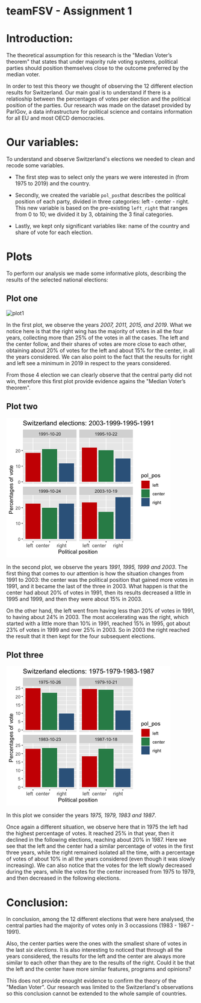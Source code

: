 # teamFSV - Assignment 1 

# Introduction: 
The theoretical assumption for this research is the "Median Voter’s theorem" that states that under majority rule voting systems, political parties should position themselves close to
the outcome preferred by the median voter.

In order to test this theory we thought of observing the 12 different election results for Switzerland. Our main goal is to understand if there is a relatioship between the percentages of votes per election and the political position of the parties. Our research was made on the dataset provided by ParlGov, a data infrastructure for political science and contains information for all EU and most OECD democracies. 

# Our variables:
To understand and observe Switzerland's elections we needed to clean and recode some variables. 

- The first step was to select only the years we were interested in (from 1975 to 2019) and the country. 

- Secondly, we created the variable `pol_pos`that describes the political position of each party, divided in three categories: left - center - right. This new variable is based on the pre-existing `left_right` that ranges from 0 to 10; we divided it by 3, obtaining the 3 final categories. 

- Lastly, we kept only significant variables like: name of the country and share of vote for each election. 

# Plots

To perform our analysis we made some informative plots, describing the results of the selected national elections: 


## Plot one

![plot1](https://github.com/DataAccess2020/teamFSV/blob/master/plot/plot1.png)

In the first plot, we observe the years *2007, 2011, 2015, and 2019*.
What we notice here is that the right wing has the majority of votes in all the four years, collecting more than 25% of the votes in all the cases. The left and the center follow, and their shares of votes are more close to each other, obtaining about 20% of votes for the left and about 15% for the center, in all the years considered. We can also point to the fact that the results for right and left see a minimum in 2019 in respect to the years considered. 

From those 4 election we can clearly observe that the central party did not win, therefore this first plot provide evidence agains the "Median Voter’s theorem".

## Plot two 

![plot2](/plot/plot2.png)

In the second plot, we observe the years *1991, 1995, 1999 and 2003*. 
The first thing that comes to our attention is how the situation changes from 1991 to 2003: the center was the political position that gained more votes in 1991, and it became the last of the three in 2003. What happen is that the center had about 20% of votes in 1991, then its results decreased a little in 1995 and 1999, and then they were about 15% in 2003. 

On the other hand, the left went from having less than 20% of votes in 1991, to having about 24% in 2003. The most accelerating was the right, which started with a little more than 10% in 1991, reached 15% in 1995, got about 23% of votes in 1999 and over 25% in 2003. So in 2003 the right reached the result that it then kept for the four subsequent elections. 

## Plot three 


![plot3](/plot/plot3.png)


In this plot we consider the years *1975, 1979, 1983 and 1987*. 


Once again a different situation, we observe here that in 1975 the left had the highest percentage of votes. It reached 25% in that year, then it declined in the following elections, reaching about 20% in 1987. Here we see that the left and the center had a similar percentage of votes in the first three years, while the right remained isolated all the time, with a percentage of votes of about 10% in all the years considered (even though it was slowly increasing). We can also notice that the votes for the left slowly decreased during the years, while the votes for the center increased from 1975 to 1979, and then decreased in the following elections. 

# Conclusion:

In conclusion, among the 12 different elections that were here analysed, the central parties had the majority of votes only in 3 occassions (1983 - 1987 - 1991). 

Also, the center parties were the ones with the smallest share of votes in the last *six elections*. It is also interesting to noticed that through all the years considered, the results for the left and the center are always more similar to each other than they are to the results of the right. Could it be that the left and the center have more similar features, programs and opinions? 

This does not provide enought evidence to confirm the theory of the "Median Voter". 
Our research was limited to the Switzerland's observations so this conclusion cannot be extended to the whole sample of countries. 

